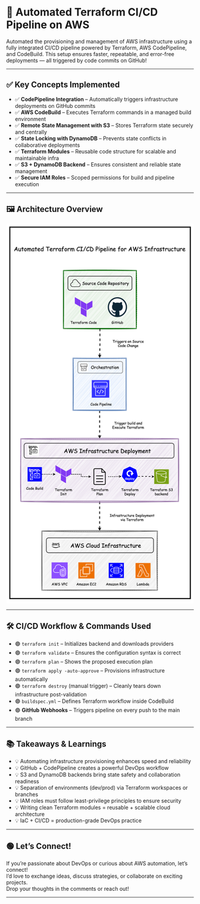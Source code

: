 # 🚀 Automated Terraform CI/CD Pipeline on AWS

Automated the provisioning and management of AWS infrastructure using a fully integrated CI/CD pipeline powered by Terraform, AWS CodePipeline, and CodeBuild. This setup ensures faster, repeatable, and error-free deployments — all triggered by code commits on GitHub!

---

## ✅ Key Concepts Implemented

- ✅ **CodePipeline Integration** – Automatically triggers infrastructure deployments on GitHub commits  
- ✅ **AWS CodeBuild** – Executes Terraform commands in a managed build environment  
- ✅ **Remote State Management with S3** – Stores Terraform state securely and centrally  
- ✅ **State Locking with DynamoDB** – Prevents state conflicts in collaborative deployments  
- ✅ **Terraform Modules** – Reusable code structure for scalable and maintainable infra  
- ✅ **S3 + DynamoDB Backend** – Ensures consistent and reliable state management  
- ✅ **Secure IAM Roles** – Scoped permissions for build and pipeline execution  

---

## 🖼️ Architecture Overview

![Terraform CI/CD Architecture](terraform-aws-cicd%20pipeline.png)

---

## 🛠️ CI/CD Workflow & Commands Used

- 🟣 `terraform init` – Initializes backend and downloads providers  
- 🟣 `terraform validate` – Ensures the configuration syntax is correct  
- 🟣 `terraform plan` – Shows the proposed execution plan  
- 🟣 `terraform apply -auto-approve` – Provisions infrastructure automatically  
- 🟣 `terraform destroy` (manual trigger) – Cleanly tears down infrastructure post-validation  
- 🟣 `buildspec.yml` – Defines Terraform workflow inside CodeBuild  
- 🟣 **GitHub Webhooks** – Triggers pipeline on every push to the main branch  

---

## 📚 Takeaways & Learnings

- 💡 Automating infrastructure provisioning enhances speed and reliability  
- 💡 GitHub + CodePipeline creates a powerful DevOps workflow  
- 💡 S3 and DynamoDB backends bring state safety and collaboration readiness  
- 💡 Separation of environments (dev/prod) via Terraform workspaces or branches  
- 💡 IAM roles must follow least-privilege principles to ensure security  
- 💡 Writing clean Terraform modules = reusable + scalable cloud architecture  
- 💡 IaC + CI/CD = production-grade DevOps practice  

---

## 🟢 Let’s Connect!

If you’re passionate about DevOps or curious about AWS automation, let’s connect!  
I’d love to exchange ideas, discuss strategies, or collaborate on exciting projects.  
Drop your thoughts in the comments or reach out!

---

